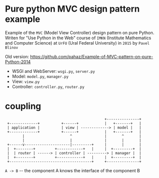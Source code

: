 # Pure python MVC design pattern example #

Example of the `MVC` (Model View Controller) design pattern on pure Python. 
Writen for "Use Python in the Web" course of `IMKN` (Institute Mathematics and 
Computer Science) at `UrFU` (Ural Federal University) in `2015` by `Pavel Blinov`

Old version: https://github.com/pahaz/Example-of-MVC-pattern-on-pure-Python-2014

 - WSGI and WebServer: `wsgi.py`, `server.py`
 - Model: `model.py`, `manager.py`
 - View: `view.py`
 - Controller: `controller.py`, `router.py`

# coupling #
                                                                     
                                                  +---------------+  
     +-------------+          +------+            |   +-------+   |  
     | application |          | view | -------------> | model |   |  
     +-------------+          +------+            |   +-------+   |  
            |                     ^               |       ^       |  
            |                     |               |       |       |  
     +------v---------------------|---------+     |       |       |  
     |  +--------+         +------------+   |     |  +---------+  |  
     |  | router | ------> | controller | ---------> | manager |  |  
     |  +--------+         +------------+   |     |  +---------+  |  
     +--------------------------------------+     +---------------+  
                                                                     
`A -> B`  -- the component A knows the interface of the component B

